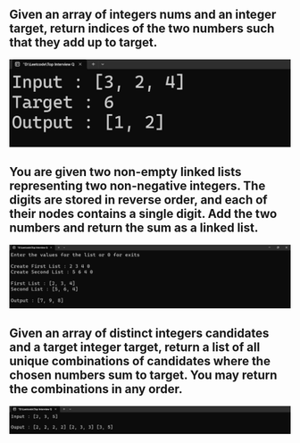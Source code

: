 ## Given an array of integers nums and an integer target, return indices of the two numbers such that they add up to target.
![DSA](DSA/twosum.png)

## You are given two non-empty linked lists representing two non-negative integers. The digits are stored in reverse order, and each of their nodes contains a single digit. Add the two numbers and return the sum as a linked list.
![DSA](DSA/addtwonumbers.png)

## Given an array of distinct integers candidates and a target integer target, return a list of all unique combinations of candidates where the chosen numbers sum to target. You may return the combinations in any order.
![DSA](DSA/combinationsum.png)
